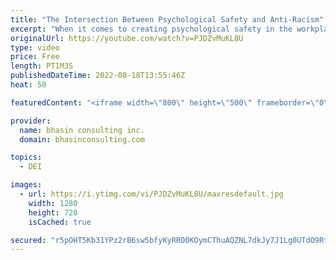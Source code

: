 ```yaml
---
title: "The Intersection Between Psychological Safety and Anti-Racism"
excerpt: "When it comes to creating psychological safety in the workplace, it’s so important that we be intersectional in making this happen. In this video, DEI expert and bci’s CEO Ritu Bhasin shares why allyship and a commitment to anti-racism are key for creating psychologically safe workplaces where BIPOC"
originalUrl: https://youtube.com/watch?v=PJDZvMuKL8U
type: video
price: Free
length: PT1M3S
publishedDateTime: 2022-08-18T13:55:46Z
heat: 50

featuredContent: "<iframe width=\"800\" height=\"500\" frameborder=\"0\" src=\"https://www.youtube.com/embed/PJDZvMuKL8U\" allow=\"accelerometer; autoplay; encrypted-media; gyroscope; picture-in-picture\" allowfullscreen></iframe>"

provider:
  name: bhasin consulting inc.
  domain: bhasinconsulting.com

topics:
  - DEI

images:
  - url: https://i.ytimg.com/vi/PJDZvMuKL8U/maxresdefault.jpg
    width: 1280
    height: 720
    isCached: true

secured: "r5pOHT5Kb31YPz2rB6sw5bfyKyRRO0KOymCThuAQZNL7dkJy7J1Lg0UTdO9Rt3Cw9bFQdXXquSe9JQUrU9h+V9LYaGrslq2BTl+M2qcR6L1lI1FH6V52JRehLvM14CaEqWZkuAxPMyBfN8h04SORKxISDEO3vRUyBlLxzSwPUfXwL/x5QdpdVee7HlNnAy2tTV4KLdI8MMVbRSEswlAES/v717+qbtStTtlBrLLZxHFUye7aJ9YLKJ0ImhBTZdPoo23nmYk8kDHnVSRxIpZ3JTJe6IWocp9u/zQHR9GDtxyvqaB3FgCCKBBS/TyK8LTNeT7cX8MvhCCuwpzSbOUtoJh3kap/6KZCnH6T1Ko7hMWFFiPJO/QZF/KI1Nv27SPV91t5pgsnMYSbYkCAbdKat6pbr3GZ09cH1j2z++j3/FA=;e8sCffH4CLKGH2QsHBAwWw=="
---
```


